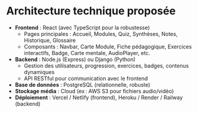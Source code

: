 # Architecture technique proposée

- **Frontend** : React (avec TypeScript pour la robustesse)
  - Pages principales : Accueil, Modules, Quiz, Synthèses, Notes, Historique, Glossaire
  - Composants : Navbar, Carte Module, Fiche pédagogique, Exercices interactifs, Badge, Carte mentale, AudioPlayer, etc.
- **Backend** : Node.js (Express) ou Django (Python)
  - Gestion des utilisateurs, progression, exercices, badges, contenus dynamiques
  - API RESTful pour communication avec le frontend
- **Base de données** : PostgreSQL (relationnelle, robuste)
- **Stockage média** : Cloud (ex : AWS S3 pour fichiers audio/vidéo)
- **Déploiement** : Vercel / Netlify (frontend), Heroku / Render / Railway (backend)